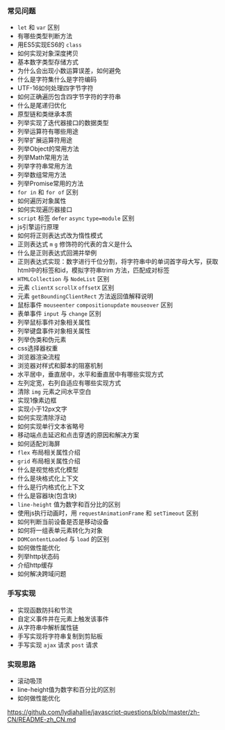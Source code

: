 ### 常见问题
- `let` 和 `var` 区别
- 有哪些类型判断方法
- 用ES5实现ES6的 `class`
- 如何实现对象深度拷贝
- 基本数字类型存储方式
- 为什么会出现小数运算误差，如何避免
- 什么是字符集什么是字符编码
- UTF-16如何处理四字节字符
- 如何正确遍历包含四字节字符的字符串
- 什么是尾递归优化
- 原型链和类继承本质
- 列举实现了迭代器接口的数据类型
- 列举运算符有哪些用途
- 列举扩展运算符用途
- 列举Object的常用方法
- 列举Math常用方法
- 列举字符串常用方法
- 列举数组常用方法
- 列举Promise常用的方法
- `for in` 和 `for of` 区别
- 如何遍历对象属性
- 如何实现遍历器接口
- `script` 标签 `defer` `async` `type=module` 区别 
- js引擎运行原理
- 如何将正则表达式改为惰性模式
- 正则表达式 `m` `g` 修饰符的代表的含义是什么
- 什么是正则表达式回溯并举例
- 正则表达式实现：数字进行千位分割，将字符串中的单词首字母大写，获取html中的标签和id，模拟字符串trim 方法，匹配成对标签
- `HTMLCollection` 与 `NodeList` 区别
- 元素 `clientX` `scrollX` `offsetX` 区别
- 元素 `getBoundingClientRect` 方法返回值解释说明 
- 鼠标事件 `mouseenter` `compositionupdate` `mouseover` 区别
- 表单事件 `input` 与 `change` 区别
- 列举鼠标事件对象相关属性
- 列举键盘事件对象相关属性
- 列举伪类和伪元素
- css选择器权重
- 浏览器渲染流程
- 浏览器对样式和脚本的阻塞机制
- 水平居中，垂直居中，水平和垂直居中有哪些实现方式
- 左列定宽，右列自适应有哪些实现方式
- 清除 `img` 元素之间水平空白
- 实现1像素边框
- 实现小于12px文字
- 如何实现清除浮动
- 如何实现单行文本省略号
- 移动端点击延迟和点击穿透的原因和解决方案
- 如何适配刘海屏
- `flex` 布局相关属性介绍
- `grid` 布局相关属性介绍
- 什么是视觉格式化模型
- 什么是块格式化上下文
- 什么是行内格式化上下文
- 什么是容器块(包含块)
- `line-height` 值为数字和百分比的区别
- 使用js执行动画时，用 `requestAnimationFrame` 和 `setTimeout` 区别 
- 如何判断当前设备是否是移动设备
- 如何将一组表单元素转化为对象
- `DOMContentLoaded` 与 `load` 的区别
- 如何做性能优化
- 列举http状态码
- 介绍http缓存
- 如何解决跨域问题

### 手写实现
- 实现函数防抖和节流
- 自定义事件并在元素上触发该事件
- 从字符串中解析属性链
- 手写实现将字符串复制到剪贴板
- 手写实现 `ajax` 请求 `post` 请求 

### 实现思路
- 滚动吸顶
- line-height值为数字和百分比的区别
- 如何做性能优化



https://github.com/lydiahallie/javascript-questions/blob/master/zh-CN/README-zh_CN.md
